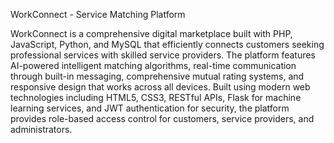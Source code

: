 WorkConnect - Service Matching Platform

WorkConnect is a comprehensive digital marketplace built with PHP, JavaScript, Python, and MySQL that efficiently connects customers seeking professional services with skilled service providers. The platform features AI-powered intelligent matching algorithms,  real-time communication through built-in messaging, comprehensive mutual rating systems, and responsive design that works across all devices. Built using modern web technologies including HTML5, CSS3, RESTful APIs, Flask for machine learning services, and JWT authentication for security, the platform provides role-based access control for customers, service providers, and administrators.
